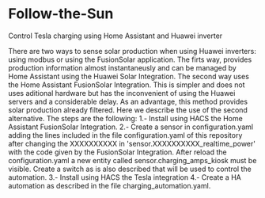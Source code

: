 # Follow-the-Sun
Control Tesla charging using Home Assistant and Huawei inverter

There are two ways to sense solar production when using Huawei inverters: using modbus or using the FusionSolar application.
The firts way, provides production information almost instantaneusly and can be managed by Home Assistant using the Huawei Solar Integration. The second way uses the Home Assistant FusionSolar Integration. This is simpler and does not uses aditional hardware but has the inconvenient of using the Huawei servers and a considerable delay. As an advantage, this method provides solar production already filtered. 
Here we describe the use of the second alternative. 
The steps are the following:
1.- Install using HACS the Home Assistant FusionSolar Integration.
2.- Create a sensor in configuration.yaml adding the lines included in the file configuration.yaml of this repository after changing the XXXXXXXXXX in 'sensor.XXXXXXXXXX_realtime_power' with the code given by the FusionSolar Integration. After reload the configuration.yaml a new entity called sensor.charging_amps_kiosk must be visible. Create a switch as is also described that will be used to control the automation. 
3.- Install using HACS the Tesla integration
4.- Create a HA automation as described in the file charging_automation.yaml. 
